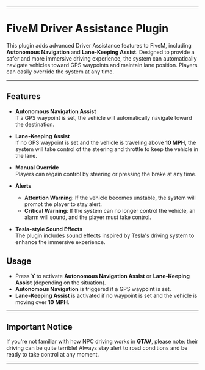 
---

# FiveM Driver Assistance Plugin

This plugin adds advanced Driver Assistance features to FiveM, including **Autonomous Navigation** and **Lane-Keeping Assist**. Designed to provide a safer and more immersive driving experience, the system can automatically navigate vehicles toward GPS waypoints and maintain lane position. Players can easily override the system at any time.

---

## Features

- **Autonomous Navigation Assist**  
  If a GPS waypoint is set, the vehicle will automatically navigate toward the destination.

- **Lane-Keeping Assist**  
  If no GPS waypoint is set and the vehicle is traveling above **10 MPH**, the system will take control of the steering and throttle to keep the vehicle in the lane.

- **Manual Override**  
  Players can regain control by steering or pressing the brake at any time.

- **Alerts**  
  - **Attention Warning**: If the vehicle becomes unstable, the system will prompt the player to stay alert.
  - **Critical Warning**: If the system can no longer control the vehicle, an alarm will sound, and the player must take control.

- **Tesla-style Sound Effects**  
  The plugin includes sound effects inspired by Tesla's driving system to enhance the immersive experience.



## Usage

- Press **Y** to activate **Autonomous Navigation Assist** or **Lane-Keeping Assist** (depending on the situation).
- **Autonomous Navigation** is triggered if a GPS waypoint is set.
- **Lane-Keeping Assist** is activated if no waypoint is set and the vehicle is moving over **10 MPH**.

---

## Important Notice

If you're not familiar with how NPC driving works in **GTAV**, please note: their driving can be quite terrible! Always stay alert to road conditions and be ready to take control at any moment.

---
